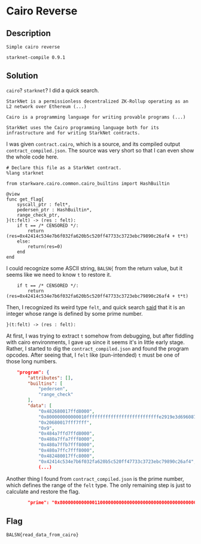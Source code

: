 # Cairo Reverse

## Description

```
Simple cairo reverse

starknet-compile 0.9.1
```

## Solution

`cairo`? `starknet`? I did a quick search.

```
StarkNet is a permissionless decentralized ZK-Rollup operating as an L2 network over Ethereum (...)

Cairo is a programming language for writing provable programs (...)

StarkNet uses the Cairo programming language both for its infrastructure and for writing StarkNet contracts.
```

I was given `contract.cairo`, which is a source, and its compiled output `contract_compiled.json`. The source was very short so that I can even show the whole code here.

```cairo
# Declare this file as a StarkNet contract.
%lang starknet

from starkware.cairo.common.cairo_builtins import HashBuiltin

@view
func get_flag{
    syscall_ptr : felt*,
    pedersen_ptr : HashBuiltin*,
    range_check_ptr,
}(t:felt) -> (res : felt):
    if t == /* CENSORED */:
        return (res=0x42414c534e7b6f032fa620b5c520ff47733c3723ebc79890c26af4 + t*t)
    else:
        return(res=0)
    end
end
```

I could recognize some ASCII string, `BALSN{` from the return value, but it seems like we need to know `t` to restore it.

```cairo
    if t == /* CENSORED */:
        return (res=0x42414c534e7b6f032fa620b5c520ff47733c3723ebc79890c26af4 + t*t)
```

Then, I recognized its weird type `felt`, and quick search [said](https://www.cairo-lang.org/docs/hello_cairo/intro.html#the-primitive-type-field-element-felt) that it is an integer whose range is defined by some prime number.

```cairo
}(t:felt) -> (res : felt):
```

At first, I was trying to extract `t` somehow from debugging, but after fiddling with cairo environments, I gave up since it seems it's in little early stage. Rather, I started to dig the `contract_compiled.json` and found the program opcodes. After seeing that, I `felt` like (pun-intended) `t` must be one of those long numbers.

```json
    "program": {
        "attributes": [],
        "builtins": [
            "pedersen",
            "range_check"
        ],
        "data": [
            "0x482680017ffd8000",
            "0x800000000000010fffffffffffffffffffffffffffe2919e3d696087d12173e",
            "0x20680017fff7fff",
            "0x9",
            "0x484a7ffd7ffd8000",
            "0x480a7ffa7fff8000",
            "0x480a7ffb7fff8000",
            "0x480a7ffc7fff8000",
            "0x482480017ffc8000",
            "0x42414c534e7b6f032fa620b5c520ff47733c3723ebc79890c26af4",
            (...)
```

Another thing I found from `contract_compiled.json` is the prime number, which defines the range of the `felt` type. The only remaining step is just to calculate and restore the flag.

```json
        "prime": "0x800000000000011000000000000000000000000000000000000000000000001",
```

## Flag

`BALSN{read_data_from_cairo}`